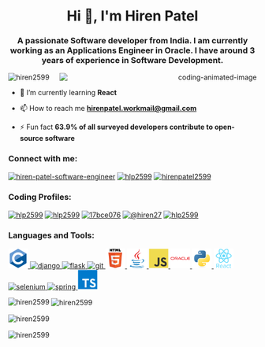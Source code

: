 <h1 align="center">Hi 👋, I'm Hiren Patel</h1>
<h3 align="center">A passionate Software developer from India. I am currently working as an Applications Engineer in Oracle. I have around 3 years of experience in Software Development.</h3>
<p align="right"> <img align="right" alt="coding-animated-image" width="400" src="https://cdn.dribbble.com/users/1162077/screenshots/3848914/programmer.gif" /> <p>
<p align="left"> <img src="https://komarev.com/ghpvc/?username=hiren2599&label=Profile%20views&color=0e75b6&style=flat" alt="hiren2599" /> </p>

- 🌱 I’m currently learning **React**

- 📫 How to reach me **hirenpatel.workmail@gmail.com**

- ⚡ Fun fact **63.9% of all surveyed developers contribute to open-source software**

<h3 align="left">Connect with me:</h3>
<p align="left">
<a href="https://www.linkedin.com/in/hiren-patel-software-engineer/" target="blank"><img align="center" src="https://raw.githubusercontent.com/rahuldkjain/github-profile-readme-generator/master/src/images/icons/Social/linked-in-alt.svg" alt="hiren-patel-software-engineer" height="30" width="40" /></a>
<a href="https://kaggle.com/hlp2599" target="blank"><img align="center" src="https://raw.githubusercontent.com/rahuldkjain/github-profile-readme-generator/master/src/images/icons/Social/kaggle.svg" alt="hlp2599" height="30" width="40" /></a>
<a href="https://instagram.com/hirenpatel2599" target="blank"><img align="center" src="https://raw.githubusercontent.com/rahuldkjain/github-profile-readme-generator/master/src/images/icons/Social/instagram.svg" alt="hirenpatel2599" height="30" width="40" /></a>
</p>

<h3 align="left">Coding Profiles:</h3>
<p align="left">
  <a href="https://www.leetcode.com/hlp2599" target="blank"><img align="center" src="https://raw.githubusercontent.com/rahuldkjain/github-profile-readme-generator/master/src/images/icons/Social/leet-code.svg" alt="hlp2599" height="30" width="40" /></a>
  <a href="https://www.codechef.com/users/hlp2599" target="blank"><img align="center" src="https://cdn.jsdelivr.net/npm/simple-icons@3.1.0/icons/codechef.svg" alt="hlp2599" height="30" width="40" /></a>
  <a href="https://www.hackerrank.com/17bce076" target="blank"><img align="center" src="https://raw.githubusercontent.com/rahuldkjain/github-profile-readme-generator/master/src/images/icons/Social/hackerrank.svg" alt="17bce076" height="30" width="40" /></a>
  <a href="https://www.hackerearth.com/@hiren27" target="blank"><img align="center" src="https://raw.githubusercontent.com/rahuldkjain/github-profile-readme-generator/master/src/images/icons/Social/hackerearth.svg" alt="@hiren27" height="30" width="40" /></a>
  <a href="https://codeforces.com/profile/hlp2599" target="blank"><img align="center" src="https://raw.githubusercontent.com/rahuldkjain/github-profile-readme-generator/master/src/images/icons/Social/codeforces.svg" alt="hlp2599" height="30" width="40" /></a>
</p>

<h3 align="left">Languages and Tools:</h3>
<p align="left"> <a href="https://www.cprogramming.com/" target="_blank" rel="noreferrer"> <img src="https://raw.githubusercontent.com/devicons/devicon/master/icons/c/c-original.svg" alt="c" width="40" height="40"/> </a> <a href="https://www.djangoproject.com/" target="_blank" rel="noreferrer"> <img src="https://cdn.worldvectorlogo.com/logos/django.svg" alt="django" width="40" height="40"/> </a> <a href="https://flask.palletsprojects.com/" target="_blank" rel="noreferrer"> <img src="https://www.vectorlogo.zone/logos/pocoo_flask/pocoo_flask-icon.svg" alt="flask" width="40" height="40"/> </a> <a href="https://git-scm.com/" target="_blank" rel="noreferrer"> <img src="https://www.vectorlogo.zone/logos/git-scm/git-scm-icon.svg" alt="git" width="40" height="40"/> </a> <a href="https://www.w3.org/html/" target="_blank" rel="noreferrer"> <img src="https://raw.githubusercontent.com/devicons/devicon/master/icons/html5/html5-original-wordmark.svg" alt="html5" width="40" height="40"/> </a> <a href="https://www.java.com" target="_blank" rel="noreferrer"> <img src="https://raw.githubusercontent.com/devicons/devicon/master/icons/java/java-original.svg" alt="java" width="40" height="40"/> </a> <a href="https://developer.mozilla.org/en-US/docs/Web/JavaScript" target="_blank" rel="noreferrer"> <img src="https://raw.githubusercontent.com/devicons/devicon/master/icons/javascript/javascript-original.svg" alt="javascript" width="40" height="40"/> </a> <a href="https://www.oracle.com/" target="_blank" rel="noreferrer"> <img src="https://raw.githubusercontent.com/devicons/devicon/master/icons/oracle/oracle-original.svg" alt="oracle" width="40" height="40"/> </a> <a href="https://www.python.org" target="_blank" rel="noreferrer"> <img src="https://raw.githubusercontent.com/devicons/devicon/master/icons/python/python-original.svg" alt="python" width="40" height="40"/> </a> <a href="https://reactjs.org/" target="_blank" rel="noreferrer"> <img src="https://raw.githubusercontent.com/devicons/devicon/master/icons/react/react-original-wordmark.svg" alt="react" width="40" height="40"/> </a> <a href="https://www.selenium.dev" target="_blank" rel="noreferrer"> <img src="https://raw.githubusercontent.com/detain/svg-logos/780f25886640cef088af994181646db2f6b1a3f8/svg/selenium-logo.svg" alt="selenium" width="40" height="40"/> </a> <a href="https://spring.io/" target="_blank" rel="noreferrer"> <img src="https://www.vectorlogo.zone/logos/springio/springio-icon.svg" alt="spring" width="40" height="40"/> </a> <a href="https://www.typescriptlang.org/" target="_blank" rel="noreferrer"> <img src="https://raw.githubusercontent.com/devicons/devicon/master/icons/typescript/typescript-original.svg" alt="typescript" width="40" height="40"/> </a> </p>

<p><img align="left" src="https://github-readme-stats.vercel.app/api/top-langs?username=hiren2599&show_icons=true&locale=en&layout=compact" alt="hiren2599" /></p>

<p>&nbsp;<img align="center" src="https://github-readme-stats.vercel.app/api?username=hiren2599&show_icons=true&locale=en" alt="hiren2599" /></p>

<p><img align="center" src="https://github-readme-streak-stats.herokuapp.com/?user=hiren2599&" alt="hiren2599" /></p>

<p><img align="center" src="https://holopin.me/hiren2599" alt="hiren2599" /></p>

